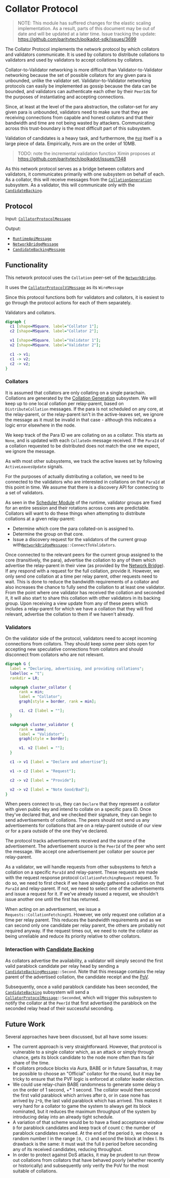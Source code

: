# Collator Protocol

> NOTE: This module has suffered changes for the elastic scaling implementation. As a result, parts of this document may
be out of date and will be updated at a later time. Issue tracking the update:
https://github.com/paritytech/polkadot-sdk/issues/3699

The Collator Protocol implements the network protocol by which collators and validators communicate. It is used by
collators to distribute collations to validators and used by validators to accept collations by collators.

Collator-to-Validator networking is more difficult than Validator-to-Validator networking because the set of possible
collators for any given para is unbounded, unlike the validator set. Validator-to-Validator networking protocols can
easily be implemented as gossip because the data can be bounded, and validators can authenticate each other by their
`PeerId`s for the purposes of instantiating and accepting connections.

Since, at least at the level of the para abstraction, the collator-set for any given para is unbounded, validators need
to make sure that they are receiving connections from capable and honest collators and that their bandwidth and time are
not being wasted by attackers. Communicating across this trust-boundary is the most difficult part of this subsystem.

Validation of candidates is a heavy task, and furthermore, the [`PoV`][PoV] itself is a large piece of data.
Empirically, `PoV`s are on the order of 10MB.

> TODO: note the incremental validation function Ximin proposes at https://github.com/paritytech/polkadot/issues/1348

As this network protocol serves as a bridge between collators and validators, it communicates primarily with one
subsystem on behalf of each. As a collator, this will receive messages from the [`CollationGeneration`][CG] subsystem.
As a validator, this will communicate only with the [`CandidateBacking`][CB].

## Protocol

Input: [`CollatorProtocolMessage`][CPM]

Output:

* [`RuntimeApiMessage`][RAM]
* [`NetworkBridgeMessage`][NBM]
* [`CandidateBackingMessage`][CBM]

## Functionality

This network protocol uses the `Collation` peer-set of the [`NetworkBridge`][NB].

It uses the [`CollatorProtocolV1Message`](../../types/network.md#collator-protocol) as its `WireMessage`

Since this protocol functions both for validators and collators, it is easiest to go through the protocol actions for
each of them separately.

Validators and collators.
```dot process
digraph {
  c1 [shape=MSquare, label="Collator 1"];
  c2 [shape=MSquare, label="Collator 2"];

  v1 [shape=MSquare, label="Validator 1"];
  v2 [shape=MSquare, label="Validator 2"];

  c1 -> v1;
  c1 -> v2;
  c2 -> v2;
}
```

### Collators

It is assumed that collators are only collating on a single parachain. Collations are generated by the [Collation
Generation][CG] subsystem. We will keep up to one local collation per relay-parent, based on `DistributeCollation`
messages. If the para is not scheduled on any core, at the relay-parent, or the relay-parent isn't in the active-leaves
set, we ignore the message as it must be invalid in that case - although this indicates a logic error elsewhere in the
node.

We keep track of the Para ID we are collating on as a collator. This starts as `None`, and is updated with each
`CollateOn` message received. If the `ParaId` of a collation requested to be distributed does not match the one we
expect, we ignore the message.

As with most other subsystems, we track the active leaves set by following `ActiveLeavesUpdate` signals.

For the purposes of actually distributing a collation, we need to be connected to the validators who are interested in
collations on that `ParaId` at this point in time. We assume that there is a discovery API for connecting to a set of
validators.

As seen in the [Scheduler Module][SCH] of the runtime, validator groups are fixed for an entire session and their
rotations across cores are predictable. Collators will want to do these things when attempting to distribute collations
at a given relay-parent:
  * Determine which core the para collated-on is assigned to.
  * Determine the group on that core.
  * Issue a discovery request for the validators of the current group
    with[`NetworkBridgeMessage`][NBM]`::ConnectToValidators`.

Once connected to the relevant peers for the current group assigned to the core (transitively, the para), advertise the
collation to any of them which advertise the relay-parent in their view (as provided by the [Network Bridge][NB]). If
any respond with a request for the full collation, provide it. However, we only send one collation at a time per relay
parent, other requests need to wait. This is done to reduce the bandwidth requirements of a collator and also increases
the chance to fully send the collation to at least one validator. From the point where one validator has received the
collation and seconded it, it will also start to share this collation with other validators in its backing group. Upon
receiving a view update from any of these peers which includes a relay-parent for which we have a collation that they
will find relevant, advertise the collation to them if we haven't already.

### Validators

On the validator side of the protocol, validators need to accept incoming connections from collators. They should keep
some peer slots open for accepting new speculative connections from collators and should disconnect from collators who
are not relevant.

```dot process
digraph G {
  label = "Declaring, advertising, and providing collations";
  labelloc = "t";
  rankdir = LR;

  subgraph cluster_collator {
      rank = min;
      label = "Collator";
      graph[style = border, rank = min];

      c1, c2 [label = ""];
  }

  subgraph cluster_validator {
      rank = same;
      label = "Validator";
      graph[style = border];

      v1, v2 [label = ""];
  }

  c1 -> v1 [label = "Declare and advertise"];

  v1 -> c2 [label = "Request"];

  c2 -> v2 [label = "Provide"];

  v2 -> v2 [label = "Note Good/Bad"];
}
```

When peers connect to us, they can `Declare` that they represent a collator with given public key and intend to collate
on a specific para ID. Once they've declared that, and we checked their signature, they can begin to send advertisements
of collations. The peers should not send us any advertisements for collations that are on a relay-parent outside of our
view or for a para outside of the one they've declared.

The protocol tracks advertisements received and the source of the advertisement. The advertisement source is the
`PeerId` of the peer who sent the message. We accept one advertisement per collator per source per relay-parent.

As a validator, we will handle requests from other subsystems to fetch a collation on a specific `ParaId` and
relay-parent. These requests are made with the request response protocol `CollationFetchingRequest` request. To do so,
we need to first check if we have already gathered a collation on that `ParaId` and relay-parent. If not, we need to
select one of the advertisements and issue a request for it. If we've already issued a request, we shouldn't issue
another one until the first has returned.

When acting on an advertisement, we issue a `Requests::CollationFetchingV1`. However, we only request one collation at a
time per relay parent. This reduces the bandwidth requirements and as we can second only one candidate per relay parent,
the others are probably not required anyway. If the request times out, we need to note the collator as being unreliable
and reduce its priority relative to other collators.

### Interaction with [Candidate Backing][CB]

As collators advertise the availability, a validator will simply second the first valid parablock candidate per relay
head by sending a [`CandidateBackingMessage`][CBM]`::Second`. Note that this message contains the relay parent of the
advertised collation, the candidate receipt and the [PoV][PoV].

Subsequently, once a valid parablock candidate has been seconded, the [`CandidateBacking`][CB] subsystem will send a
[`CollatorProtocolMessage`][CPM]`::Seconded`, which will trigger this subsystem to notify the collator at the `PeerId`
that first advertised the parablock on the seconded relay head of their successful seconding.


## Future Work

Several approaches have been discussed, but all have some issues:

* The current approach is very straightforward. However, that protocol is vulnerable to a single collator which, as an
  attack or simply through chance, gets its block candidate to the node more often than its fair share of the time.
* If collators produce blocks via Aura, BABE or in future Sassafras, it may be possible to choose an "Official" collator
  for the round, but it may be tricky to ensure that the PVF logic is enforced at collator leader election.
* We could use relay-chain BABE randomness to generate some delay `D` on the order of 1 second, +* 1 second. The
  collator would then second the first valid parablock which arrives after `D`, or in case none has arrived by `2*D`,
  the last valid parablock which has arrived. This makes it very hard for a collator to game the system to always get
  its block nominated, but it reduces the maximum throughput of the system by introducing delay into an already tight
  schedule.
* A variation of that scheme would be to have a fixed acceptance window `D` for parablock candidates and keep track of
  count `C`: the number of parablock candidates received. At the end of the period `D`, we choose a random number I in
  the range `[0, C)` and second the block at Index I. Its drawback is the same: it must wait the full `D` period before
  seconding any of its received candidates, reducing throughput.
* In order to protect against DoS attacks, it may be prudent to run throw out collations from collators that have
  behaved poorly (whether recently or historically) and subsequently only verify the PoV for the most suitable of
  collations.

[CB]: ../backing/candidate-backing.md
[CBM]: ../../types/overseer-protocol.md#candidate-backing-mesage
[CG]: collation-generation.md
[CPM]: ../../types/overseer-protocol.md#collator-protocol-message
[CS]: ../backing/candidate-selection.md
[CSM]: ../../types/overseer-protocol.md#candidate-selection-message
[NB]: ../utility/network-bridge.md
[NBM]: ../../types/overseer-protocol.md#network-bridge-message
[PoV]: ../../types/availability.md#proofofvalidity
[RAM]: ../../types/overseer-protocol.md#runtime-api-message
[SCH]: ../../runtime/scheduler.md
